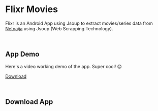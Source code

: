 # Flixr Movies
Flixr is an Android App using Jsoup to extract movies/series data from [Netnaija](https://netnaija.com) using Jsoup (Web Scrapping Technology).

<br/>

App Demo
---------
Here's a video working demo of the app. Super cool! 😍

[Download](https://user-images.githubusercontent.com/55067204/173201440-c66eed82-7459-4d54-81cc-deeeb64e5183.mp4)

<br/>

Download App
------------